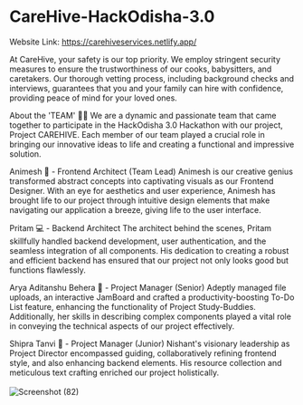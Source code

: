 # CareHive-HackOdisha-3.0

Website Link: https://carehiveservices.netlify.app/

At CareHive, your safety is our top priority. We employ stringent security measures to ensure the trustworthiness of our cooks, babysitters, and caretakers. Our thorough vetting process, including background checks and interviews, guarantees that you and your family can hire with confidence, providing peace of mind for your loved ones.

About the 'TEAM' 🙌👋
We are a dynamic and passionate team that came together to participate in the HackOdisha 3.0 Hackathon with our project, Project CAREHIVE. Each member of our team played a crucial role in bringing our innovative ideas to life and creating a functional and impressive solution.

Animesh 🎨 - Frontend Architect (Team Lead)
Animesh is our creative genius transformed abstract concepts into captivating visuals as our Frontend Designer. With an eye for aesthetics and user experience, Animesh has brought life to our project through intuitive design elements that make navigating our application a breeze, giving life to the user interface.

Pritam 💻 - Backend Architect 
The architect behind the scenes, Pritam skillfully handled backend development, user authentication, and the seamless integration of all components. His dedication to creating a robust and efficient backend has ensured that our project not only looks good but functions flawlessly.

Arya Aditanshu Behera 📁 - Project Manager (Senior)
Adeptly managed file uploads, an interactive JamBoard and crafted a productivity-boosting To-Do List feature, enhancing the functionality of Project Study-Buddies. Additionally, her skills in describing complex components played a vital role in conveying the technical aspects of our project effectively.

Shipra Tanvi 📁 - Project Manager (Junior)
Nishant's visionary leadership as Project Director encompassed guiding, collaboratively refining frontend style, and also enhancing backend elements. His resource collection and meticulous text crafting enriched our project holistically.
<br><br>
![Screenshot (82)](https://github.com/Pritam32/CareHive-HackOdisha-3.0/assets/95869177/77879b69-80ca-473a-97b1-3b4d472a6af9)
